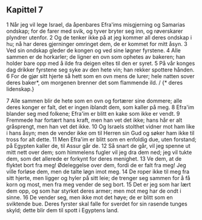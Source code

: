 ## Kapittel 7

1 Når jeg vil lege Israel, da åpenbares Efra'ims misgjerning og Samarias ondskap; for de farer med svik, og tyver bryter seg inn, og røverskarer plyndrer utenfor.
2 Og de tenker ikke på at jeg kommer all deres ondskap i hu; nå har deres gjerninger omringet dem, de er kommet for mitt åsyn.
3 Ved sin ondskap gleder de kongen og ved sine løgner fyrstene.
4 Alle sammen er de horkarler; de ligner en ovn som ophetes av bakeren; han holder bare opp med å ilde fra deigen eltes til den er syret.
5 På vår konges dag drikker fyrstene seg syke av den hete vin; han rekker spottere hånden.
6 For de gjør sitt hjerte så hett som en ovn mens de lurer; hele natten sover deres baker*, om morgenen brenner det som flammende ild. / {* deres lidenskap.}

7 Alle sammen blir de hete som en ovn og fortærer sine dommere; alle deres konger er falt, det er ingen iblandt dem, som kaller på meg.
8 Efra'im blander seg med folkene; Efra'im er blitt en kake som ikke er vendt.
9 Fremmede har fortært hans kraft, men han vet det ikke; hans hår er alt gråsprengt, men han vet det ikke.
10 Og Israels stolthet vidner mot ham like i hans åsyn; men de vender ikke om til Herren sin Gud og søker ham ikke til tross for alt dette.
11 Men Efra'im er blitt som en enfoldig due, uten forstand; på Egypten kaller de, til Assur går de.
12 Så snart de går, vil jeg spenne ut mitt nett over dem; som himmelens fugler vil jeg dra dem ned; jeg vil tukte dem, som det allerede er forkynt for deres menighet.
13 Ve dem, at de flyktet bort fra meg! Ødeleggelse over dem, fordi de er falt fra meg! Jeg ville forløse dem, men de talte løgn imot meg.
14 De roper ikke til meg fra sitt hjerte, men ligger og hyler på sitt leie; de trenger seg sammen for å få korn og most, men fra meg vender de seg bort.
15 Det er jeg som har lært dem opp, og som har styrket deres armer; men mot meg har de ondt i sinne.
16 De vender seg, men ikke mot det høye; de er blitt som en sviktende bue. Deres fyrster skal falle for sverdet for sin rasende tunges skyld; dette blir dem til spott i Egyptens land.
